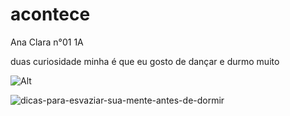 # acontece
Ana Clara n°01 1A

duas curiosidade minha é que eu gosto de dançar e durmo muito



![Alt](https://nova-escola-producao.s3.amazonaws.com/kCc3zF7uQbYgJxAxdWpk5FvjbspbAn73n42FnugWXCGyuruv2x7Rp7CWSTht/danca.jpg)





![dicas-para-esvaziar-sua-mente-antes-de-dormir](https://github.com/Anocalinda/anocalinda/assets/136332438/d865b8a4-288b-4bd5-8b20-4cf69bfb4819)
